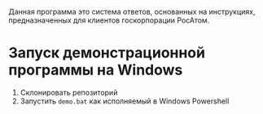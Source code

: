 Данная программа это система ответов, основанных на инструкциях, предназначенных для клиентов госкорпорации РосАтом.

# Запуск демонстрационной программы на Windows
1. Склонировать репозиторий
2. Запустить ```demo.bat``` как исполняемый в Windows Powershell

